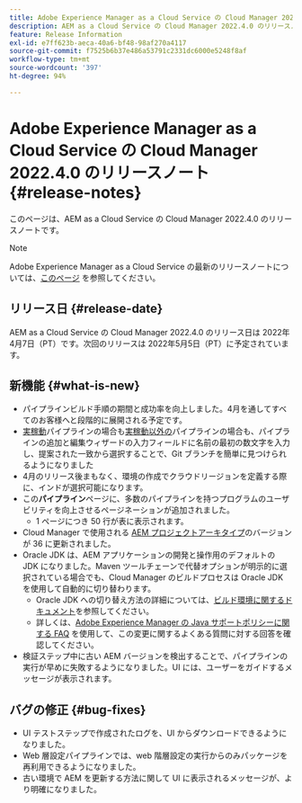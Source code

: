 ```yaml
---
title: Adobe Experience Manager as a Cloud Service の Cloud Manager 2022.4.0 のリリースノート
description: AEM as a Cloud Service の Cloud Manager 2022.4.0 のリリースノートです。
feature: Release Information
exl-id: e7ff623b-aeca-40a6-bf48-98af270a4117
source-git-commit: f7525b6b37e486a53791c2331dc6000e5248f8af
workflow-type: tm+mt
source-wordcount: '397'
ht-degree: 94%

---
```


# Adobe Experience Manager as a Cloud Service の Cloud Manager 2022.4.0 のリリースノート {#release-notes}

このページは、AEM as a Cloud Service の Cloud Manager 2022.4.0 のリリースノートです。

>[!NOTE]
>
>Adobe Experience Manager as a Cloud Service の最新のリリースノートについては、[このページ](/help/release-notes/release-notes-cloud/release-notes-current.md) を参照してください。

## リリース日 {#release-date}

AEM as a Cloud Service の Cloud Manager 2022.4.0 のリリース日は 2022年4月7日（PT）です。次回のリリースは 2022年5月5日（PT）に予定されています。

## 新機能 {#what-is-new}

* パイプラインビルド手順の期間と成功率を向上しました。4月を通してすべてのお客様へと段階的に展開される予定です。
* [実稼動](/help/implementing/cloud-manager/configuring-pipelines/configuring-production-pipelines.md)パイプラインの場合も[実稼動以外の](/help/implementing/cloud-manager/configuring-pipelines/configuring-non-production-pipelines.md)パイプラインの場合も、パイプラインの追加と編集ウィザードの入力フィールドに名前の最初の数文字を入力し、提案された一致から選択することで、Git ブランチを簡単に見つけられるようになりました
* 4月のリリース後まもなく、環境の作成でクラウドリージョンを定義する際に、インドが選択可能になります。
* この&#x200B;**パイプライン**&#x200B;ページに、多数のパイプラインを持つプログラムのユーザビリティを向上させるページネーションが追加されました。
   * 1 ページにつき 50 行が表に表示されます。
* Cloud Manager で使用される [AEM プロジェクトアーキタイプ](https://experienceleague.adobe.com/docs/experience-manager-core-components/using/developing/archetype/overview.html?lang=ja)のバージョンが 36 に更新されました。
* Oracle JDK は、AEM アプリケーションの開発と操作用のデフォルトの JDK になりました。Maven ツールチェーンで代替オプションが明示的に選択されている場合でも、Cloud Manager のビルドプロセスは Oracle JDK を使用して自動的に切り替わります。
   * Oracle JDK への切り替え方法の詳細については、[ビルド環境に関するドキュメント](/help/implementing/cloud-manager/getting-access-to-aem-in-cloud/build-environment-details.md#using-java-support)を参照してください。
   * 詳しくは、[Adobe Experience Manager の Java サポートポリシーに関する FAQ](https://experienceleague.adobe.com/docs/experience-manager-65/assets/Java_Policy_for_Adobe_Experience_Manager.pdf) を使用して、この変更に関するよくある質問に対する回答を確認してください。
* 検証ステップ中に古い AEM バージョンを検出することで、パイプラインの実行が早めに失敗するようになりました。UI には、ユーザーをガイドするメッセージが表示されます。

## バグの修正 {#bug-fixes}

* UI テストステップで作成されたログを、UI からダウンロードできるようになりました。
* Web 層設定パイプラインでは、web 階層設定の実行からのみパッケージを再利用できるようになりました。
* 古い環境で AEM を更新する方法に関して UI に表示されるメッセージが、より明確になりました。
